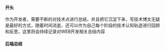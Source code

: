 #### 开头

作为开发者，需要不断的对技术点进行总结，并且把它沉淀下来，写技术博文无疑是最好的方式，随着时间流逝，还可以作为自己每个阶段的技术认知轨迹进行回顾和反思，这里将会持续记录对WEB开发相关总结内容

#### 后端总结

